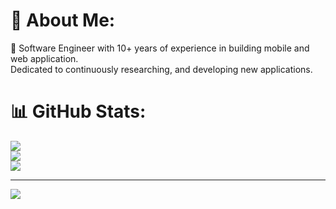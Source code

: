 # 💫 About Me:
🔭 Software Engineer with 10+ years of experience in building mobile and web application.<br> Dedicated to continuously researching, and developing new applications.<br>

# 📊 GitHub Stats:
![](https://github-readme-stats.vercel.app/api?username=iftenet&theme=tokyonight&hide_border=true&include_all_commits=true&count_private=true)<br/>
![](https://github-readme-streak-stats.herokuapp.com/?user=iftenet&theme=tokyonight&hide_border=true)<br/>
![](https://github-readme-stats.vercel.app/api/top-langs/?username=iftenet&theme=tokyonight&hide_border=true&include_all_commits=true&count_private=true&layout=compact)

---
[![](https://visitcount.itsvg.in/api?id=iftenet&icon=2&color=12)](https://visitcount.itsvg.in)
<!--
**iftenet/iftenet** is a ✨ _special_ ✨ repository because its `README.md` (this file) appears on your GitHub profile.

Here are some ideas to get you started:

- 🔭 I’m currently working on ...
- 🌱 I’m currently learning ...
- 👯 I’m looking to collaborate on ...
- 🤔 I’m looking for help with ...
- 💬 Ask me about ...
- 📫 How to reach me: ...
- 😄 Pronouns: ...
- ⚡ Fun fact: ...
-->
